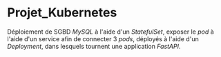 # Projet_Kubernetes
Déploiement de SGBD _MySQL_ à l'aide d'un _StatefulSet_, exposer le _pod_ à l'aide d'un service afin de connecter 3 _pods_, déployés à l'aide d'un _Deployment_, dans lesquels tournent une application _FastAPI_.
